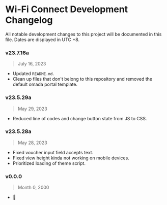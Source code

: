 # Wi-Fi Connect Development Changelog
All notable development changes to this project will be documented in this file. Dates are displayed in UTC +8.


### v23.7.16a
> July 16, 2023
- Updated `README.md`.
- Clean up files that don't belong to this repository and removed the default omada portal template.

### v23.5.29a
> May 29, 2023
- Reduced line of codes and change button state from JS to CSS.

### v23.5.28a
> May 28, 2023
- Fixed voucher input field accepts text.
- Fixed view height kinda not working on mobile devices.
- Prioritized loading of theme script.

### v0.0.0
> Month 0, 2000
- 👀 <!-- Previous development changes was not recorded. My bad, sorry.  -->